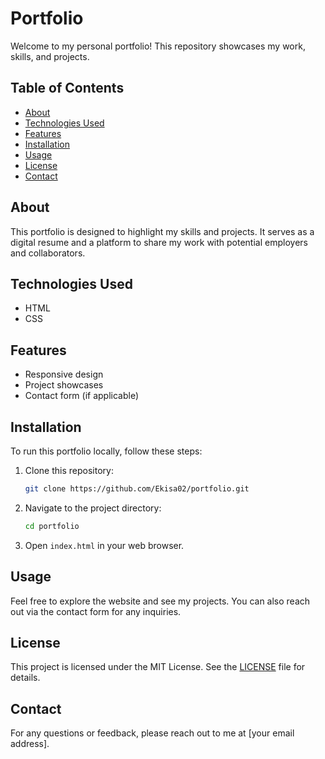 # Portfolio

Welcome to my personal portfolio! This repository showcases my work, skills, and projects.

## Table of Contents
- [About](#about)
- [Technologies Used](#technologies-used)
- [Features](#features)
- [Installation](#installation)
- [Usage](#usage)
- [License](#license)
- [Contact](#contact)

## About
This portfolio is designed to highlight my skills and projects. It serves as a digital resume and a platform to share my work with potential employers and collaborators.

## Technologies Used
- HTML
- CSS

## Features
- Responsive design
- Project showcases
- Contact form (if applicable)

## Installation
To run this portfolio locally, follow these steps:

1. Clone this repository:
   ```bash
   git clone https://github.com/Ekisa02/portfolio.git
   ```
2. Navigate to the project directory:
   ```bash
   cd portfolio
   ```
3. Open `index.html` in your web browser.

## Usage
Feel free to explore the website and see my projects. You can also reach out via the contact form for any inquiries.

## License
This project is licensed under the MIT License. See the [LICENSE](LICENSE) file for details.

## Contact
For any questions or feedback, please reach out to me at [your email address].

